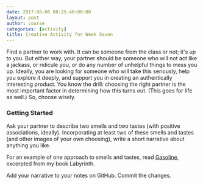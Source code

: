 ```yaml
---
date: 2017-08-06 00:25:46+00:00
layout: post
author: course
categories: [activity]
title: Creative Activity for Week Seven
---
```


Find a partner to work with. It can be someone from the class or not; it's up to you. But either way, your partner should be someone who will not act like a jackass, or ridicule you, or do any number of unhelpful things to mess you up. Ideally, you are looking for someone who will take this seriously, help you explore it deeply, and support you in creating an authentically interesting product. You know the drill: choosing the right partner is the most important factor in determining how this turns out. (This goes for life as well.) So, choose wisely.

### Getting Started

Ask your partner to describe two smells and two tastes (with positive associations, ideally). Incorporating at least two of these smells and tastes (and other images of your own choosing), write a short narrative about anything you like.

For an example of one approach to smells and tastes, read [Gasoline](/addictions/2017/08/07/gasoline/), excerpted from my book Labyrinth.

Add your narrative to your notes on GitHub. Commit the changes.
